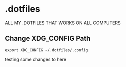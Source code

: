 # .dotfiles
ALL MY .DOTFILES THAT WORKS ON ALL COMPUTERS

## Change XDG_CONFIG Path
```
export XDG_CONFIG ~/.dotfiles/.config
```
testing some changes to here
